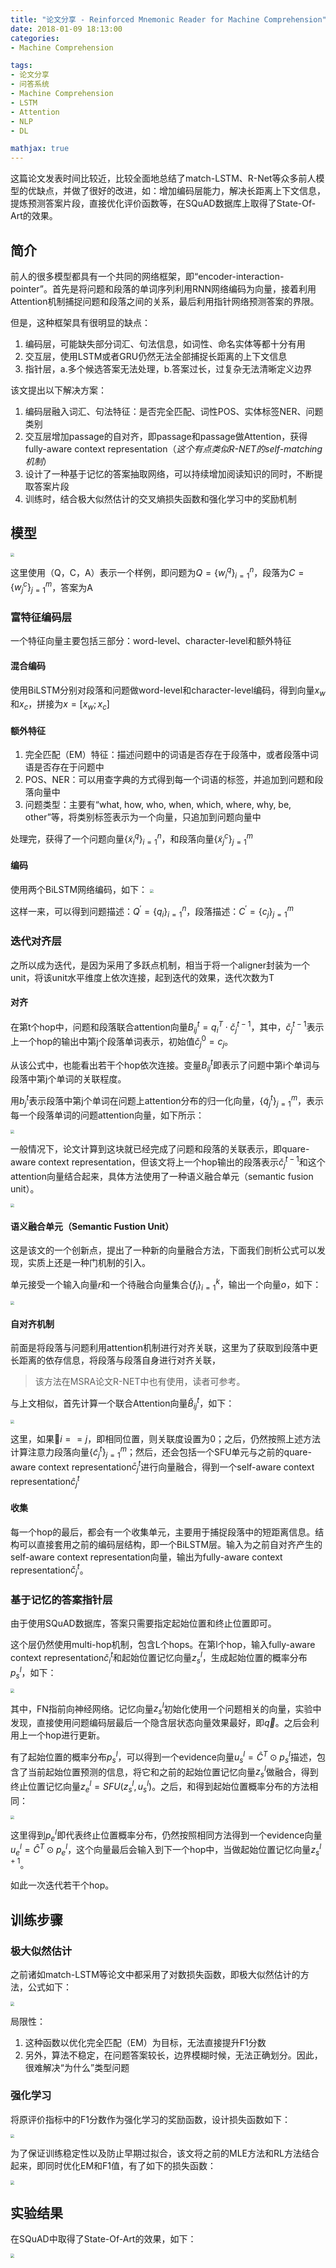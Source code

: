 ```yaml
---
title: "论文分享 - Reinforced Mnemonic Reader for Machine Comprehension"
date: 2018-01-09 18:13:00
categories:
- Machine Comprehension

tags: 
- 论文分享
- 问答系统
- Machine Comprehension
- LSTM
- Attention
- NLP
- DL

mathjax: true
---
```


这篇论文发表时间比较近，比较全面地总结了match-LSTM、R-Net等众多前人模型的优缺点，并做了很好的改进，如：增加编码层能力，解决长距离上下文信息，提炼预测答案片段，直接优化评价函数等，在SQuAD数据库上取得了State-Of-Art的效果。
<!-- more -->

## 简介
前人的很多模型都具有一个共同的网络框架，即“encoder-interaction-pointer”。首先是将问题和段落的单词序列利用RNN网络编码为向量，接着利用Attention机制捕捉问题和段落之间的关系，最后利用指针网络预测答案的界限。

但是，这种框架具有很明显的缺点：
1. 编码层，可能缺失部分词汇、句法信息，如词性、命名实体等都十分有用
2. 交互层，使用LSTM或者GRU仍然无法全部捕捉长距离的上下文信息
3. 指针层，a.多个候选答案无法处理，b.答案过长，过复杂无法清晰定义边界

该文提出以下解决方案：
1. 编码层融入词汇、句法特征：是否完全匹配、词性POS、实体标签NER、问题类别
2. 交互层增加passage的自对齐，即passage和passage做Attention，获得fully-aware context representation（*这个有点类似R-NET的self-matching机制*）
3. 设计了一种基于记忆的答案抽取网络，可以持续增加阅读知识的同时，不断提取答案片段
4. 训练时，结合极大似然估计的交叉熵损失函数和强化学习中的奖励机制


## 模型

<img src="/images/mnemonic-model.png" style="zoom:40%" />

这里使用（Q，C，A）表示一个样例，即问题为$Q=\{w_i^q\}_{i=1}^n$，段落为$C=\{w_j^c\}_{j=1}^m$，答案为A

### 富特征编码层

一个特征向量主要包括三部分：word-level、character-level和额外特征

#### 混合编码
使用BiLSTM分别对段落和问题做word-level和character-level编码，得到向量$x_w$和$x_c$，拼接为$x=[x_w;x_c]$

#### 额外特征

1. 完全匹配（EM）特征：描述问题中的词语是否存在于段落中，或者段落中词语是否存在于问题中
2. POS、NER：可以用查字典的方式得到每一个词语的标签，并追加到问题和段落向量中
3. 问题类型：主要有“what, how, who, when, which, where, why, be, other”等，将类别标签表示为一个向量，只追加到问题向量中

处理完，获得了一个问题向量$\{\tilde{x}_i^q\}_{i=1}^n$，和段落向量$\{\tilde{x}_j^c\}_{j=1}^m$

#### 编码

使用两个BiLSTM网络编码，如下：
<img src="/images/mnemonic-encoder.png" style="zoom:40%" />

这样一来，可以得到问题描述：$Q^{'}=\{q_i\}_{i=1}^n$，段落描述：$C^{'}=\{c_j\}_{j=1}^m$

### 迭代对齐层

之所以成为迭代，是因为采用了多跃点机制，相当于将一个aligner封装为一个unit，将该unit水平维度上依次连接，起到迭代的效果，迭代次数为T

#### 对齐

在第t个hop中，问题和段落联合attention向量$B_{ij}^t=q_i^T \cdot \check{c}_j^{t-1}$，其中，$\check{c}_j^{t-1}$表示上一个hop的输出中第j个段落单词表示，初始值$\check{c}_j^0=c_j$。

从该公式中，也能看出若干个hop依次连接。变量$B_{ij}^t$即表示了问题中第i个单词与段落中第j个单词的关联程度。

用$b_j^t$表示段落中第j个单词在问题上attention分布的归一化向量，$\{\tilde{q}_j^t\}_{j=1}^m$，表示每一个段落单词的问题attention向量，如下所示：

<img src="/images/mnemonic-aligner.png" style="zoom:40%" />

一般情况下，论文计算到这块就已经完成了问题和段落的关联表示，即quare-aware context representation，但该文将上一个hop输出的段落表示$\check{c}_j^{t-1}$和这个attention向量结合起来，具体方法使用了一种语义融合单元（semantic fusion unit）。

<img src="/images/mnemonic-aligner-sfu.png" style="zoom:40%" />

#### 语义融合单元（Semantic Fustion Unit）

这是该文的一个创新点，提出了一种新的向量融合方法，下面我们剖析公式可以发现，实质上还是一种门机制的引入。

单元接受一个输入向量$r$和一个待融合向量集合$\{f_i\}_{i=1}^k$，输出一个向量$o$，如下：

<img src="/images/mnemonic-sfu.png" style="zoom:40%" />

#### 自对齐机制

前面是将段落与问题利用attention机制进行对齐关联，这里为了获取到段落中更长距离的依存信息，将段落与段落自身进行对齐关联，

> 该方法在MSRA论文R-NET中也有使用，读者可参考。

与上文相似，首先计算一个联合Attention向量$\check{B}_{ij}^t$，如下：

<img src="/images/mnemonic-self-aligner.png" style="zoom:40%" />

这里，如果$i==j$，即相同位置，则关联度设置为0；之后，仍然按照上述方法计算注意力段落向量$\{\tilde{c}_j^t\}_{j=1}^m$；然后，还会包括一个SFU单元与之前的quare-aware context representation$\bar{c}_j^t$进行向量融合，得到一个self-aware context representation$\hat{c}_j^t$

#### 收集

每一个hop的最后，都会有一个收集单元，主要用于捕捉段落中的短距离信息。结构可以直接套用之前的编码层结构，即一个BiLSTM层。输入为之前自对齐产生的self-aware context representation向量，输出为fully-aware context representation$\check{c}_j^t$。

### 基于记忆的答案指针层

由于使用SQuAD数据库，答案只需要指定起始位置和终止位置即可。

这个层仍然使用multi-hop机制，包含L个hops。在第l个hop，输入fully-aware context representation$\check{c}_i^t$和起始位置记忆向量$z_s^l$，生成起始位置的概率分布$p_s^l$，如下：

<img src="/images/mnemonic-ptr-net.png" style="zoom:40%" />

其中，FN指前向神经网络。记忆向量$z_s^l$初始化使用一个问题相关的向量，实验中发现，直接使用问题编码层最后一个隐含层状态向量效果最好，即$\vec{q}$。之后会利用上一个hop进行更新。

有了起始位置的概率分布$p_s^l$，可以得到一个evidence向量$u_s^l=\hat{C}^T \odot p_s^l$描述，包含了当前起始位置预测的信息，将它和之前的起始位置记忆向量$z_s^l$做融合，得到终止位置记忆向量$z_e^l=SFU(z_s^l,u_s^l)$。之后，和得到起始位置概率分布的方法相同：

<img src="/images/mnemonic-ptr-net2.png" style="zoom:40%" />

这里得到$p_e^l$即代表终止位置概率分布，仍然按照相同方法得到一个evidence向量$u_e^l=\hat{C}^T \odot p_e^l$，这个向量最后会输入到下一个hop中，当做起始位置记忆向量$z_s^{l+1}$。

如此一次迭代若干个hop。

## 训练步骤

### 极大似然估计

之前诸如match-LSTM等论文中都采用了对数损失函数，即极大似然估计的方法，公式如下：

<img src="/images/mnemonic-mle.png" style="zoom:40%" />

局限性：
1. 这种函数以优化完全匹配（EM）为目标，无法直接提升F1分数
2. 另外，算法不稳定，在问题答案较长，边界模糊时候，无法正确划分。因此，很难解决“为什么”类型问题

### 强化学习

将原评价指标中的F1分数作为强化学习的奖励函数，设计损失函数如下：

<img src="/images/mnemonic-rl.png" style="zoom:40%" />

为了保证训练稳定性以及防止早期过拟合，该文将之前的MLE方法和RL方法结合起来，即同时优化EM和F1值，有了如下的损失函数：

<img src="/images/mnemonic-loss.png" style="zoom:40%" />

## 实验结果

在SQuAD中取得了State-Of-Art的效果，如下：

<img src="/images/mnemonic-result.png" style="zoom:40%" />
